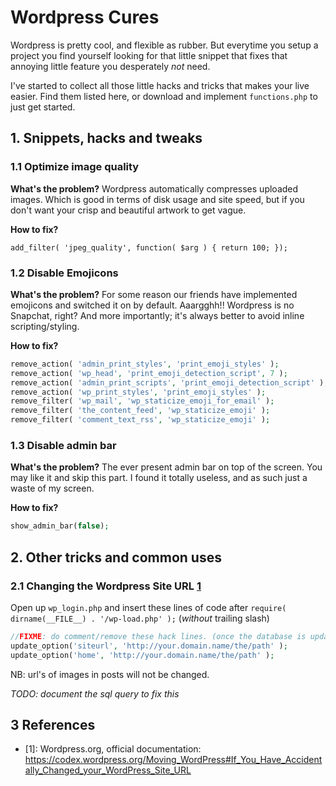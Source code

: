 # Wordpress Cures

Wordpress is pretty cool, and flexible as rubber. But everytime you setup a
project you find yourself looking for that little snippet that fixes that
annoying little feature you desperately _not_ need.

I've started to collect all those little hacks and tricks that makes your live
easier. Find them listed here, or download and implement `functions.php` to
just get started.

## 1. Snippets, hacks and tweaks

### 1.1 Optimize image quality

**What's the problem?** Wordpress automatically compresses uploaded images. Which is good in
terms of disk usage and site speed, but if you don't want your crisp and 
beautiful artwork to get vague.

**How to fix?**

```
add_filter( 'jpeg_quality', function( $arg ) { return 100; });
```

### 1.2 Disable Emojicons

**What's the problem?** For some reason our friends have implemented emojicons
and switched it on by default. Aaargghh!! Wordpress is no Snapchat, right? And
more importantly; it's always better to avoid inline scripting/styling.

**How to fix?**

```php
remove_action( 'admin_print_styles', 'print_emoji_styles' );
remove_action( 'wp_head', 'print_emoji_detection_script', 7 );
remove_action( 'admin_print_scripts', 'print_emoji_detection_script' );
remove_action( 'wp_print_styles', 'print_emoji_styles' );
remove_filter( 'wp_mail', 'wp_staticize_emoji_for_email' );
remove_filter( 'the_content_feed', 'wp_staticize_emoji' );
remove_filter( 'comment_text_rss', 'wp_staticize_emoji' );
```

### 1.3 Disable admin bar

**What's the problem?** The ever present admin bar on top of the screen. You may
like it and skip this part. I found it totally useless, and as such just a waste
of my screen.

**How to fix?**

```php
show_admin_bar(false);
```

## 2. Other tricks and common uses

### 2.1 Changing the Wordpress Site URL [1](https://codex.wordpress.org/Moving_WordPress#If_You_Have_Accidentally_Changed_your_WordPress_Site_URL)

Open up `wp_login.php` and insert these lines of code
after `require( dirname(__FILE__) . '/wp-load.php' );` (_without_ trailing 
slash)

```php
//FIXME: do comment/remove these hack lines. (once the database is updated)
update_option('siteurl', 'http://your.domain.name/the/path' );
update_option('home', 'http://your.domain.name/the/path' );
```

NB: url's of images in posts will not be changed.

_TODO: document the sql query to fix this_

## 3 References

- [1]: Wordpress.org, official documentation: https://codex.wordpress.org/Moving_WordPress#If_You_Have_Accidentally_Changed_your_WordPress_Site_URL